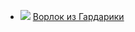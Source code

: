 * ![](/books/sf_history/Владислав%20Русанов/Ворлок%20из%20Гардарики.jpg) [Ворлок из Гардарики](/books/sf_history/Владислав%20Русанов/Ворлок%20из%20Гардарики)